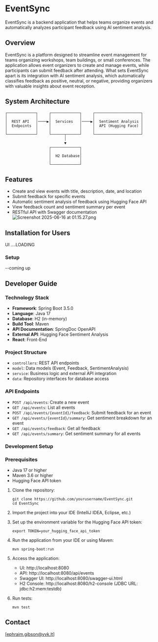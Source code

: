 # EventSync

EventSync is a backend application that helps teams organize events and automatically analyzes participant feedback using AI sentiment analysis.

## Overview

EventSync is a platform designed to streamline event management for teams organizing workshops, team buildings, or small conferences. The application allows event organizers to create and manage events, while participants can submit feedback after attending. What sets EventSync apart is its integration with AI sentiment analysis, which automatically classifies feedback as positive, neutral, or negative, providing organizers with valuable insights about event reception.

## System Architecture

```
┌─────────────┐     ┌─────────────┐     ┌─────────────────────┐
│             │     │             │     │                     │
│  REST API   │────▶│  Services   │────▶│  Sentiment Analysis │
│  Endpoints  │     │             │     │  API (Hugging Face) │
│             │     │             │     │                     │
└─────────────┘     └──────┬──────┘     └─────────────────────┘
                           │
                           ▼
                    ┌─────────────┐
                    │             │
                    │  H2 Database│
                    │             │
                    └─────────────┘
```

## Features

- Create and view events with title, description, date, and location
- Submit feedback for specific events
- Automatic sentiment analysis of feedback using Hugging Face API
- View feedback count and sentiment summary per event
- RESTful API with Swagger documentation
![Screenshot 2025-06-16 at 01.15.27.png](../../../../var/folders/v_/tyrwxp093zs449kyjgp169mh0000gn/T/TemporaryItems/NSIRD_screencaptureui_HrmRsa/Screenshot%202025-06-16%20at%2001.15.27.png)
## Installation for Users

UI ....LOADING
### Setup

--coming up

## Developer Guide

### Technology Stack

- **Framework**: Spring Boot 3.5.0
- **Language**: Java 17
- **Database**: H2 (in-memory)
- **Build Tool**: Maven
- **API Documentation**: SpringDoc OpenAPI
- **External API**: Hugging Face Sentiment Analysis
- **React**: Front-End

### Project Structure

- `controllers`: REST API endpoints
- `model`: Data models (Event, Feedback, SentimentAnalysis)
- `service`: Business logic and external API integration
- `data`: Repository interfaces for database access

### API Endpoints

- `POST /api/events`: Create a new event
- `GET /api/events`: List all events
- `POST /api/events/{eventId}/feedback`: Submit feedback for an event
- `GET /api/events/{eventId}/summary`: Get sentiment breakdown for an event
- `GET /api/events/feedback`: Get all feedback
- `GET /api/events/summary`: Get sentiment summary for all events

### Development Setup

### Prerequisites

- Java 17 or higher
- Maven 3.6 or higher
- Hugging Face API token


1. Clone the repository:
   ```
   git clone https://github.com/yourusername/EventSync.git
   cd EventSync
   ```

2. Import the project into your IDE (IntelliJ IDEA, Eclipse, etc.)

3. Set up the environment variable for the Hugging Face API token:
   ```
   export TOKEN=your_hugging_face_api_token
   ```

4. Run the application from your IDE or using Maven:
   ```
   mvn spring-boot:run
   ```

5. Access the application:
   - UI: http://localhost:8080
   - API: http://localhost:8080/api/events
   - Swagger UI: http://localhost:8080/swagger-ui.html
   - H2 Console: http://localhost:8080/h2-console (JDBC URL: jdbc:h2:mem:testdb)

6. Run tests:
   ```
   mvn test
   ```


## Contact

[ephraim.gibson@vvk.lt]
